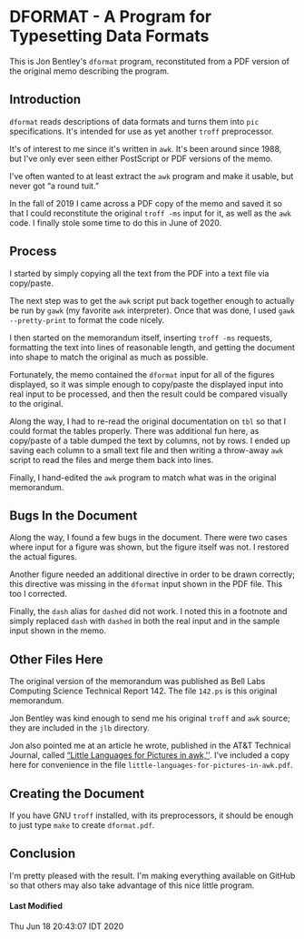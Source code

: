 # DFORMAT - A Program for Typesetting Data Formats

This is Jon Bentley's `dformat` program, reconstituted
from a PDF version of the original memo describing
the program.

## Introduction

`dformat` reads descriptions of data formats and turns them into
`pic` specifications.  It's intended for use as yet another `troff`
preprocessor.

It's of interest to me since it's written in `awk`.  It's been
around since 1988, but I've only ever seen either
PostScript or PDF versions of the memo.

I've often wanted to at least extract the `awk` program and make it
usable, but never got &ldquo;a round tuit.&rdquo;

In the fall of 2019 I came across a PDF copy of the memo and saved it
so that I could reconstitute the original `troff -ms` input for it, as
well as the `awk` code.  I finally stole some time to do this in
June of 2020.

## Process

I started by simply copying all the text from the PDF into a text file
via copy/paste.

The next step was to get the `awk` script put back together enough
to actually be run by `gawk` (my favorite `awk` interpreter).  Once
that was done, I used `gawk --pretty-print` to format the code
nicely.

I then started on the memorandum itself, inserting `troff -ms` requests,
formatting the text into lines of reasonable length, and getting
the document into shape to match the original as much as possible.

Fortunately, the memo contained the `dformat` input for all of the
figures displayed, so it was simple enough to copy/paste the
displayed input into real input to be processed, and then the
result could be compared visually to the original.

Along the way, I had to re-read the original documentation on `tbl`
so that I could format the tables properly. There was additional fun
here, as copy/paste of a table dumped the text by columns, not by rows.
I ended up saving each column to a small text file and then writing a
throw-away `awk` script to read the files and merge them back into lines.

Finally, I hand-edited the `awk` program to match what was in the
original memorandum.

## Bugs In the Document

Along the way, I found a few bugs in the document. There were two cases
where input for a figure was shown, but the figure itself was not.
I restored the actual figures.

Another figure needed an additional directive in order to be drawn
correctly; this directive was missing in the `dformat` input shown
in the PDF file. This too I corrected.

Finally, the `dash` alias for `dashed` did not work. I noted this in
a footnote and simply replaced `dash` with `dashed` in both the
real input and in the sample input shown in the memo.

## Other Files Here

The original version of the memorandum was published as Bell Labs
Computing Science Technical Report 142.  The file `142.ps` is this
original memorandum.

Jon Bentley was kind enough to send me his original `troff` and `awk`
source; they are included in the `jlb` directory.

Jon also pointed me at an article he wrote, published in the AT&T
Technical Journal, called
[&ldquo;Little Languages for Pictures in awk,''](https://vdocuments.mx/little-languages-for-pictures-in-awk.html).
I've included a copy here for convenience in the file
`little-languages-for-pictures-in-awk.pdf`.

## Creating the Document

If you have GNU `troff` installed, with its preprocessors, it
should be enough to just type `make` to create `dformat.pdf`.

## Conclusion

I'm pretty pleased with the result.  I'm making everything available on
GitHub so that others may also take advantage of this nice little program.

#### Last Modified

Thu Jun 18 20:43:07 IDT 2020
